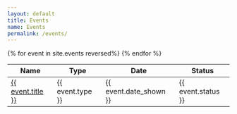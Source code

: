 ```yaml
---
layout: default
title: Events
name: Events
permalink: /events/
---
```


<div class="table-responsive">
	<table class="table table-bordered table-hover"> 
		<thead class="thead-light">
			<tr>
				<th> Name </th>
				<th> Type </th>
				<th> Date </th>
				<th> Status </th>
			</tr>
		</thead>
		<tbody>
			{% for event in site.events reversed%}
			<tr> 
				<td scope="row" >
					<a href="{{ event.url }}">
						{{ event.title }}
					</a>
				</td>
				<td> 
					{{ event.type }}
				</td>
				<td>
					{{ event.date_shown }}
				</td>
				<td>
					{{ event.status }}
				</td>
			</tr>
			{% endfor %}
		</tbody>
	</table>
</div>